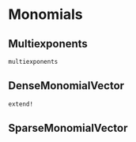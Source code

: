 # Monomials

## Multiexponents

```@docs
multiexponents
```

## DenseMonomialVector

```@docs
extend!
```

## SparseMonomialVector
